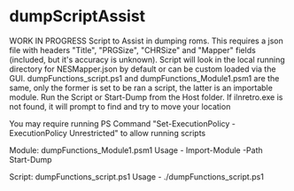 # dumpScriptAssist
WORK IN PROGRESS
Script to Assist in dumping roms.  This requires a json file with headers "Title", "PRGSize", "CHRSize" and "Mapper" fields (included, but it's accuracy is unknown).  Script will look in the local running directory for NESMapper.json by default or can be custom loaded via the GUI.  dumpFunctions_script.ps1 and dumpFunctions_Module1.psm1 are the same, only the former is set to be ran a script, the latter is an importable module.  Run the Script or Start-Dump from the Host folder. If ilnretro.exe is not found, it will prompt to find and try to move your location 

You may require running PS Command "Set-ExecutionPolicy -ExecutionPolicy Unrestricted" to allow running scripts

Module:
dumpFunctions_Module1.psm1
Usage -
Import-Module -Path <path to dumpFunctions_Module1.psm1>  
Start-Dump

Script:
dumpFunctions_script.ps1 
Usage -
./dumpFunctions_script.ps1 
